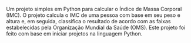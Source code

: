 Um projeto simples em Python para calcular o Índice de Massa Corporal (IMC). 
O projeto calcula o IMC de uma pessoa com base em seu peso e altura e, em seguida, classifica o resultado de acordo com as faixas estabelecidas pela Organização Mundial da Saúde (OMS).
Este projeto foi feito com base em iniciar projetos na linguagem Python.
